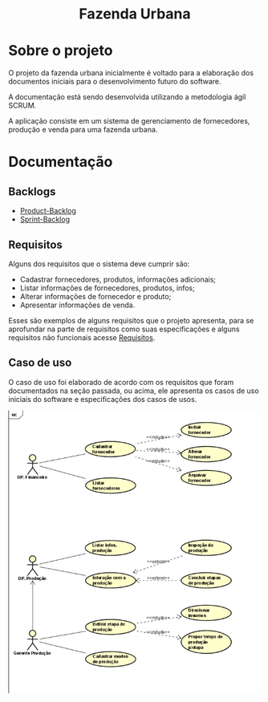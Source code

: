 <h1 align="center"> Fazenda Urbana </h1>

# Sobre o projeto

O projeto da fazenda urbana inicialmente é voltado para a elaboração dos documentos iniciais para o desenvolvimento futuro do software.

A documentação está sendo desenvolvida utilizando a metodologia ágil SCRUM.

A aplicação consiste em um sistema de gerenciamento de fornecedores, produção e venda para uma fazenda urbana.

# Documentação

## Backlogs

 * [Product-Backlog](https://github.com/Kaiquemarques00/Fazenda_urbana_2/blob/main/Product_Backlog/v2.0/Product_backlog.png)
 * [Sprint-Backlog](https://github.com/Kaiquemarques00/Fazenda_urbana_2/blob/main/Sprint_Backlog/Sprint_Progress/Sprint_andamento.png) 
   
## Requisitos
   Alguns dos requisitos que o sistema deve cumprir são: 
   * Cadastrar fornecedores, produtos, informações adicionais;
   * Listar informações de fornecedores, produtos, infos;
   * Alterar informações de fornecedor e produto;
   * Apresentar informações de venda.

Esses são exemplos de alguns requisitos que o projeto apresenta, para se aprofundar na parte de requisitos como suas especificações e alguns requisitos não funcionais acesse [Requisitos](https://github.com/Kaiquemarques00/Fazenda_urbana_2/blob/main/Requisitos/Requisitos_Fazenda_Urbana.pdf).

## Caso de uso

O caso de uso foi elaborado de acordo com os requisitos que foram documentados na seção passada, ou acima, ele apresenta os casos de uso iniciais do software e especificações dos casos de usos.

![Use_Case](https://github.com/Kaiquemarques00/Fazenda_urbana_2/blob/main/Use_case/v1.0/Caso_de_uso.png)
